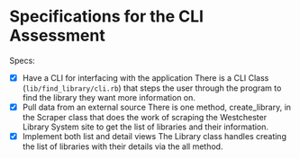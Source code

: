 # Specifications for the CLI Assessment

Specs:
- [x] Have a CLI for interfacing with the application
      There is a CLI Class (`lib/find_library/cli.rb`) that steps the user through the program to find the library they want more information on.
- [x] Pull data from an external source
      There is one method, create_library, in the Scraper class that does the work of scraping the Westchester Library System site to get the list of libraries and their information.
- [x] Implement both list and detail views
      The Library class handles creating the list of libraries with their details via the all method.

